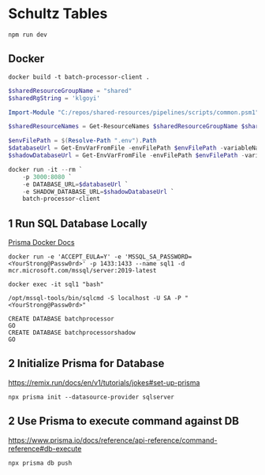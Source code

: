 # Schultz Tables

```
npm run dev
```

## Docker

```
docker build -t batch-processor-client .
```

```powershell
$sharedResourceGroupName = "shared"
$sharedRgString = 'klgoyi'

Import-Module "C:/repos/shared-resources/pipelines/scripts/common.psm1" -Force

$sharedResourceNames = Get-ResourceNames $sharedResourceGroupName $sharedRgString

$envFilePath = $(Resolve-Path ".env").Path
$databaseUrl = Get-EnvVarFromFile -envFilePath $envFilePath -variableName 'DATABASE_URL'
$shadowDatabaseUrl = Get-EnvVarFromFile -envFilePath $envFilePath -variableName 'SHADOW_DATABASE_URL'

docker run -it --rm `
    -p 3000:8080 `
    -e DATABASE_URL=$databaseUrl `
    -e SHADOW_DATABASE_URL=$shadowDatabaseUrl `
    batch-processor-client
```

## 1 Run SQL Database Locally

[Prisma Docker Docs](https://www.prisma.io/docs/concepts/database-connectors/sql-server/sql-server-docker)

```
docker run -e 'ACCEPT_EULA=Y' -e 'MSSQL_SA_PASSWORD=<YourStrong@Passw0rd>' -p 1433:1433 --name sql1 -d mcr.microsoft.com/mssql/server:2019-latest
```

```
docker exec -it sql1 "bash"
```

```
/opt/mssql-tools/bin/sqlcmd -S localhost -U SA -P "<YourStrong@Passw0rd>"
```

```
CREATE DATABASE batchprocessor
GO
CREATE DATABASE batchprocessorshadow
GO
```

## 2 Initialize Prisma for Database

<https://remix.run/docs/en/v1/tutorials/jokes#set-up-prisma>
```
npx prisma init --datasource-provider sqlserver
```

## 2 Use Prisma to execute command against DB

<https://www.prisma.io/docs/reference/api-reference/command-reference#db-execute>

```
npx prisma db push
```
